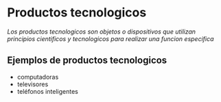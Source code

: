 # Productos tecnologicos #

*Los productos tecnologicos son objetos o dispositivos que utilizan principios cientificos y tecnologicos para realizar una funcion especifica*

## Ejemplos de productos tecnologicos ##

 - computadoras
 - televisores
 - teléfonos inteligentes


